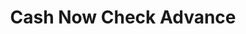 ---
title: Cash Now Check Advance
slug: cash-now-check-advance
updated-on: '2024-05-30T13:44:31.749Z'
created-on: '2024-05-30T13:41:46.671Z'
published-on: '2024-05-30T13:54:32.469Z'
f_city-state-2:
- cms/city/madisonville-ky.md
- cms/city/henderson-ky.md
- cms/city/senatobia-ms.md
- cms/city/olive-branch-ms.md
f_locations:
- cms/payday-loan/cash-now-check-advance-8118.md
- cms/payday-loan/cash-now-check-advance-8119.md
- cms/payday-loan/cash-now-check-advance-8120.md
- cms/payday-loan/cash-now-check-advance-8121.md
f_states:
- cms/state/kentucky.md
- cms/state/mississippi.md
layout: '[company].html'
tags: company
---